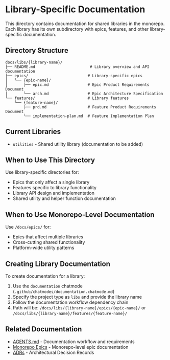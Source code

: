 # Library-Specific Documentation

This directory contains documentation for shared libraries in the monorepo. Each library has its own subdirectory with epics, features, and other library-specific documentation.

## Directory Structure

```
docs/libs/{library-name}/
├── README.md                        # Library overview and API documentation
├── epics/                          # Library-specific epics
│   └── {epic-name}/
│       ├── epic.md                 # Epic Product Requirements Document
│       └── arch.md                 # Epic Architecture Specification
└── features/                       # Library features
    └── {feature-name}/
        ├── prd.md                  # Feature Product Requirements Document
        └── implementation-plan.md  # Feature Implementation Plan
```

## Current Libraries

- `utilities` - Shared utility library (documentation to be added)

## When to Use This Directory

Use library-specific directories for:
- Epics that only affect a single library
- Features specific to library functionality
- Library API design and implementation
- Shared utility and helper function documentation

## When to Use Monorepo-Level Documentation

Use `/docs/epics/` for:
- Epics that affect multiple libraries
- Cross-cutting shared functionality
- Platform-wide utility patterns

## Creating Library Documentation

To create documentation for a library:

1. Use the `documentation` chatmode (`.github/chatmodes/documentation.chatmode.md`)
2. Specify the project type as `libs` and provide the library name
3. Follow the documentation workflow dependency chain
4. Path will be: `/docs/libs/{library-name}/epics/{epic-name}/` or `/docs/libs/{library-name}/features/{feature-name}/`

## Related Documentation

- [AGENTS.md](../../AGENTS.md) - Documentation workflow and requirements
- [Monorepo Epics](../epics/) - Monorepo-level epic documentation
- [ADRs](../architecture/decisions/) - Architectural Decision Records
